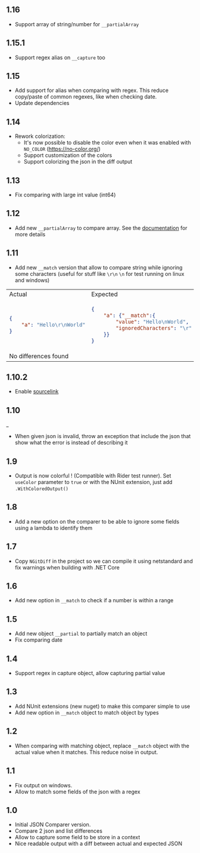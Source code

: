 ## 1.16

- Support array of string/number for `__partialArray`

## 1.15.1

- Support regex alias on `__capture` too

## 1.15

- Add support for alias when comparing with regex. This reduce copy/paste of common regexes, like when checking date.
- Update dependencies

## 1.14

- Rework colorization:
  - It's now possible to disable the color even when it was enabled with `NO_COLOR` (https://no-color.org/)
  - Support customization of the colors
  - Support colorizing the json in the diff output

## 1.13

- Fix comparing with large int value (int64)

## 1.12

- Add new `__partialArray` to compare array. See the [documentation](doc/partial.md) for more details

## 1.11

- Add new `__match` version that allow to compare string while ignoring some characters (useful for stuff like `\r\n` `\n` for test running on linux and windows)

<table>
<tr><td>Actual</td><td>Expected</td></tr>
<tr><td>


```json
{
    "a": "Hello\r\nWorld"
}
```

</td>
<td>

```json
{
    "a": {"__match":{
        "value": "Hello\nWorld",
        "ignoredCharacters": "\r"
    }}
}
```

</td></tr>
<tr><td colspan="2">
No differences found
</td></tr>
</table>


## 1.10.2

- Enable [sourcelink](https://github.com/dotnet/sourcelink)

## 1.10
_
- When given json is invalid, throw an exception that include the json that show what the error is instead of describing it

## 1.9

- Output is now colorful ! (Compatible with Rider test runner). Set `useColor` parameter to `true` or with the NUnit extension, just add `.WithColoredOutput()`

## 1.8

- Add a new option on the comparer to be able to ignore some fields using a lambda to identify them

## 1.7

- Copy `NGitDiff` in the project so we can compile it using netstandard and fix warnings when building with .NET Core

## 1.6

- Add new option in `__match` to check if a number is within a range

## 1.5

- Add new object `__partial` to partially match an object
- Fix comparing date

## 1.4

- Support regex in capture object, allow capturing partial value

## 1.3

- Add NUnit extensions (new nuget) to make this comparer simple to use
- Add new option in `__match` object to match object by types

## 1.2

- When comparing with matching object, replace `__match` object with the actual value when it matches. This reduce noise in output.

## 1.1

- Fix output on windows.
- Allow to match some fields of the json with a regex

## 1.0

- Initial JSON Comparer version.
- Compare 2 json and list differences
- Allow to capture some field to be store in a context
- Nice readable output with a diff between actual and expected JSON
